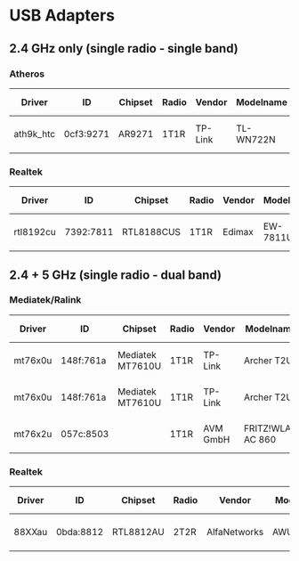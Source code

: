 # USB Adapters

## 2.4 GHz only (single radio - single band)

### Atheros

| Driver |  ID | Chipset | Radio | Vendor |  Modelname | HW Rev | API | Monitor Mode | Packet-Injection | SoftAP | Confirmed |
| ------ | --- | ------- | ------ | ---------- | -------| ------  | ----- | ----- | ---- | ----- | ---- |
| ath9k_htc | 0cf3:9271 | AR9271 | 1T1R | TP-Link | TL-WN722N | | nl80211 | 2.4GHz | 2.4 GHz| Not working |5.7.0-kali3-amd64 VirtualBox6.1 |

### Realtek
| Driver |  ID | Chipset | Radio | Vendor |  Modelname | HW Rev | API | Monitor Mode | Packet-Injection | SoftAP | Confirmed |
| ------ | --- | ------- | ------ | ---------- | -------| ------  | ----- | ----- | ---- | ----- | ---- |
| rtl8192cu | 7392:7811  | RTL8188CUS | 1T1R | Edimax | EW-7811Un |  | nl80211 | 2.4GHz | 2.4GHz | Not working |5.7.0-kali3-amd64 VirtualBox6.1 |

## 2.4 + 5 GHz (single radio - dual band)

### Mediatek/Ralink

| Driver |  ID | Chipset | Radio | Vendor |  Modelname | HW Rev | API | Monitor Mode | Packet-Injection | SoftAP | Confirmed |
| ------ | --- | ------- | ------ | ---------- | -------| ------  | ----- | ----- | ---- | ----- | ---- |
| mt76x0u | 148f:761a  | Mediatek MT7610U | 1T1R | TP-Link | Archer T2U | v1.0 | nl80211 | 2.4+5GHz | 2.4 GHz only | 2.4+5GHz |5.7.0-kali3-amd64 VirtualBox6.1 |
| mt76x0u | 148f:761a  | Mediatek MT7610U | 1T1R | TP-Link | Archer T2U | v2.0 | nl80211 | 2.4+5GHz | 2.4 GHz only | 2.4+5GHz |5.7.0-kali3-amd64 VirtualBox6.1 |
| mt76x2u | 057c:8503  |  | 1T1R | AVM GmbH | FRITZ!WLAN AC 860 |  | nl80211 | 2.4+5GHz | 2.4+5GHz | 2.4GHz only |5.7.0-kali3-amd64 VirtualBox6.1 |

### Realtek
| Driver |  ID | Chipset | Radio | Vendor |  Modelname | HW Rev | API | Monitor Mode | Packet-Injection | SoftAP | Confirmed |
| ------ | --- | ------- | ------ | ---------- | -------| ------  | ----- | ----- | ---- | ----- | ---- |
| 88XXau | 0bda:8812  | RTL8812AU | 2T2R | AlfaNetworks | AWUS036AC |  | nl80211 | 2.4+5GHz | 2.4+5GHz | None |5.7.0-kali3-amd64 VirtualBox6.1 |
